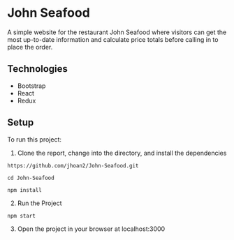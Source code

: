 
# John Seafood 

A simple website for the restaurant John Seafood where visitors can get the most up-to-date information and calculate price totals before calling in to place the order. 

## Technologies 
- Bootstrap 
- React
- Redux 

## Setup 
To run this project:
1. Clone the report, change into the directory, and install the dependencies
   
```
https://github.com/jhoan2/John-Seafood.git

cd John-Seafood

npm install
```

2. Run the Project

```
npm start 
```

3. Open the project in your browser at localhost:3000